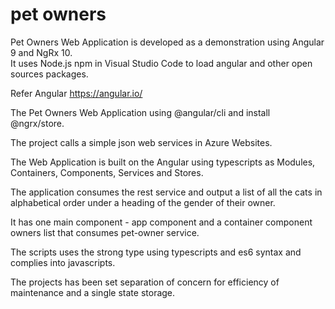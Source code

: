 # pet owners

Pet Owners Web Application is developed as a demonstration using Angular 9 and NgRx 10.  
It uses Node.js npm in Visual Studio Code to load angular and other open sources packages.

Refer Angular https://angular.io/

The Pet Owners Web Application using @angular/cli and install @ngrx/store.

The project calls a simple json web services in Azure Websites.  

The Web Application is built on the Angular using typescripts as Modules, Containers, Components, Services and Stores.

The application consumes the rest service and output a list of all the cats in alphabetical order under a heading of the gender of their owner.

It has one main component - app component and a container component owners list that consumes pet-owner service.

The scripts uses the strong type using typescripts and es6 syntax and complies into javascripts.

The projects has been set separation of concern for efficiency of maintenance and a single state storage.
